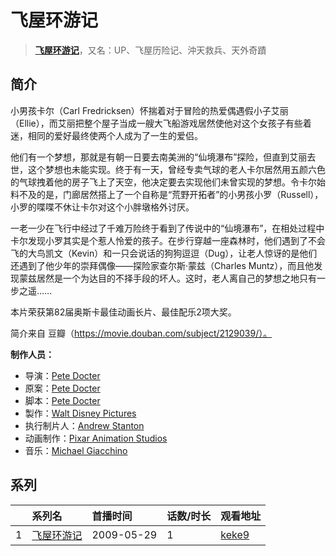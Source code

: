 # 飞屋环游记


> <u>**[飞屋环游记](https://bgm.tv/subject/11602)**</u>，又名：UP、飞屋历险记、沖天救兵、天外奇蹟

## 简介

小男孩卡尔（Carl Fredricksen）怀揣着对于冒险的热爱偶遇假小子艾丽（Ellie），而艾丽把整个屋子当成一艘大飞船游戏居然使他对这个女孩子有些着迷，相同的爱好最终使两个人成为了一生的爱侣。

他们有一个梦想，那就是有朝一日要去南美洲的“仙境瀑布”探险，但直到艾丽去世，这个梦想也未能实现。终于有一天，曾经专卖气球的老人卡尔居然用五颜六色的气球拽着他的房子飞上了天空，他决定要去实现他们未曾实现的梦想。令卡尔始料不及的是，门廊居然搭上了一个自称是“荒野开拓者”的小男孩小罗（Russell），小罗的喋喋不休让卡尔对这个小胖墩格外讨厌。

一老一少在飞行中经过了千难万险终于看到了传说中的“仙境瀑布”，在相处过程中卡尔发现小罗其实是个惹人怜爱的孩子。在步行穿越一座森林时，他们遇到了不会飞的大鸟凯文（Kevin）和一只会说话的狗狗逗逗（Dug），让老人惊讶的是他们还遇到了他少年的崇拜偶像——探险家查尔斯·蒙兹（Charles Muntz），而且他发现蒙兹居然是一个为达目的不择手段的坏人。这时，老人离自己的梦想之地只有一步之遥……

本片荣获第82届奥斯卡最佳动画长片、最佳配乐2项大奖。

简介来自 豆瓣（https://movie.douban.com/subject/2129039/）。

**制作人员：**
- 导演：[Pete Docter](https://bgm.tv/person/15531)
- 原案：[Pete Docter](https://bgm.tv/person/15531)
- 脚本：[Pete Docter](https://bgm.tv/person/15531)
- 製作：[Walt Disney Pictures](https://bgm.tv/person/6816)
- 执行制片人：[Andrew Stanton](https://bgm.tv/person/13972)
- 动画制作：[Pixar Animation Studios](https://bgm.tv/person/7960)
- 音乐：[Michael Giacchino](https://bgm.tv/person/22009)



## 系列

|     | 系列名   | 首播时间       | 话数/时长 | 观看地址                                                     |
| :-- | :---- | :--------- | :---- | :------------------------------------------------------- |
| 1   |[飞屋环游记](https://bgm.tv/subject/11602)| 2009-05-29 | 1     | [keke9](https://www.keke9.app/play/180833-4-404737.html) |



